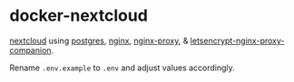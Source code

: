 # docker-nextcloud

[nextcloud][0] using [postgres][1], [nginx][2], [nginx-proxy][3], &
[letsencrypt-nginx-proxy-companion][4].

Rename `.env.example` to `.env` and adjust values accordingly.


[0]: https://hub.docker.com/_/nextcloud
[1]: https://hub.docker.com/_/postgres
[2]: https://hub.docker.com/_/nginx
[3]: https://github.com/nginx-proxy/nginx-proxy
[4]: https://github.com/jwilder/docker-letsencrypt-nginx-proxy-companion
